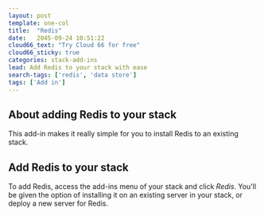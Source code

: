 ```yaml
---
layout: post
template: one-col
title:  "Redis"
date:   2045-09-24 10:51:22
cloud66_text: "Try Cloud 66 for free"
cloud66_sticky: true
categories: stack-add-ins
lead: Add Redis to your stack with ease
search-tags: ['redis', 'data store']
tags: ['Add in']
---
```


## About adding Redis to your stack
This add-in makes it really simple for you to install Redis to an existing stack.

## Add Redis to your stack
To add Redis, access the add-ins menu of your stack and click _Redis_. You'll be given the option of installing it on an existing server in your stack, or deploy a new server for Redis.